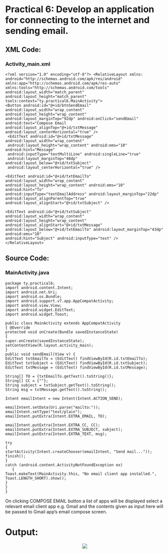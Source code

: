 # Practical 6: Develop an application for connecting to the internet and sending email. 

## XML Code: 
### Activity_main.xml

    <?xml version="1.0" encoding="utf-8"?> <RelativeLayout xmlns:
    android="http://schemas.android.com/apk/res/android" 
    xmlns:app="http://schemas.android.com/apk/res-auto" xmlns:tools="http://schemas.android.com/tools"
    android:layout_width="match_parent" android:layout_height="match_parent" 
    tools:context="ty.practical6.MainActivity">
    <Button android:id="@+id/btnSendEmail" android:layout_width="wrap_content" 
    android:layout_height="wrap_content"           
    android:layout_marginTop="92dp" android:onClick="sendEmail" android:text="Compose Email
    android:layout_alignTop="@+id/txtMessage" android:layout_centerHorizontal="true" />
     <EditText android:id="@+id/txtMessage" android:layout_width="wrap_content"
     android:layout_height="wrap_content" android:ems="10" android:hint="Message" 
     android:inputType="textMultiLine" android:singleLine="true"                         
     android:layout_marginTop="48dp" android:layout_below="@+id/txtSubject"
     android:layout_centerHorizontal="true" />

    <EditText android:id="@+id/txtEmailTo" android:layout_width="wrap_content"
    android:layout_height="wrap_content" android:ems="10" android:hint="To"
    android:inputType="textEmailAddress" android:layout_marginTop="22dp"
    android:layout_alignParentTop="true" android:layout_alignStart="@+id/txtSubject" />

    <EditText android:id="@+id/txtSubject" android:layout_width="wrap_content" 
    android:layout_height="wrap_content" android:layout_alignStart="@+id/txtMessage"
    android:layout_below="@+id/txtEmailTo" android:layout_marginTop="43dp" android:ems="10"
    android:hint="Subject" android:inputType="text" /> 
    </RelativeLayout>


## Source Code: 
### MainActivity.java

    package ty.practical6; 
    import android.content.Intent; 
    import android.net.Uri; 
    import android.os.Bundle; 
    import android.support.v7.app.AppCompatActivity;
    import android.view.View; 
    import android.widget.EditText; 
    import android.widget.Toast;

    public class MainActivity extends AppCompatActivity 
    { @Override 
    protected void onCreate(Bundle savedInstanceState) 
    { 
    super.onCreate(savedInstanceState); 
    setContentView(R.layout.activity_main); 
    }
    public void sendEmail(View v) {
    EditText txtEmailTo = (EditText) findViewById(R.id.txtEmailTo); 
    EditText txtSubject = (EditText) findViewById(R.id.txtSubject); 
    EditText txtMessage = (EditText) findViewById(R.id.txtMessage);
    
    String[] TO = {txtEmailTo.getText().toString()}; 
    String[] CC = {""}; 
    String subject = txtSubject.getText().toString();
    String msg = txtMessage.getText().toString();

    Intent emailIntent = new Intent(Intent.ACTION_SEND);
    
    emailIntent.setData(Uri.parse("mailto:")); 
    emailIntent.setType("text/plain"); 
    emailIntent.putExtra(Intent.EXTRA_EMAIL, TO);

    emailIntent.putExtra(Intent.EXTRA_CC, CC); 
    emailIntent.putExtra(Intent.EXTRA_SUBJECT, subject); 
    emailIntent.putExtra(Intent.EXTRA_TEXT, msg);

    try 
    { 
    startActivity(Intent.createChooser(emailIntent, "Send mail...")); 
    finish(); 
    }
    catch (android.content.ActivityNotFoundException ex) 
       { 
    Toast.makeText(MainActivity.this, "No email client app installed.", Toast.LENGTH_SHORT).show(); 
    }
    } 
    }
    
On clicking COMPOSE EMAIL button a list of apps will be displayed select a relevant email client app e.g. Gmail and the contents given as input here will be passed to Gmail app’s email compose screen.

# Output:
<p align="center">
<img src="https://github.com/saksham148/M_A_D/blob/master/o6.PNG?raw=true" />
</p>



